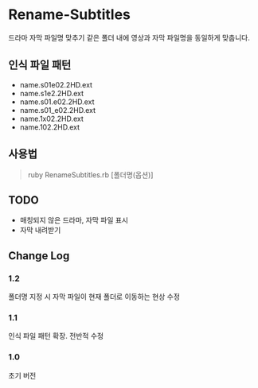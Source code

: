 Rename-Subtitles
================

드라마 자막 파일명 맞추기
같은 폴더 내에 영상과 자막 파일명을 동일하게 맞춥니다.

## 인식 파일 패턴
- name.s01e02.2HD.ext
- name.s1e2.2HD.ext
- name.s01.e02.2HD.ext
- name.s01_e02.2HD.ext
- name.1x02.2HD.ext
- name.102.2HD.ext

## 사용법
> ruby RenameSubtitles.rb [폴더명(옵션)]

## TODO
- 매칭되지 않은 드라마, 자막 파일 표시
- 자막 내려받기

## Change Log
### 1.2
폴더명 지정 시 자막 파일이 현재 폴더로 이동하는 현상 수정

### 1.1
인식 파일 패턴 확장.
전반적 수정

### 1.0
초기 버전

